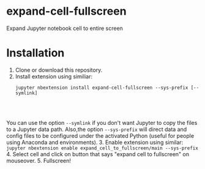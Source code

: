 # expand-cell-fullscreen
Expand Jupyter notebook cell to entire screen

# Installation
1. Clone or download this repository.
2. Install extension using similiar: <br>
    ```
    jupyter nbextension install expand-cell-fullscreen --sys-prefix [--symlink]
    ```
    <br>
<br> You can use the option ```--symlink``` if you don't want Jupyter to copy the files to a Jupyter data path.  Also,the option ```--sys-prefix``` will direct data and config files to be configured under the activated Python (useful for people using Anaconda and environments).
3. Enable extension using similar: <br>
    ```
    jupyter nbextension enable expand_cell_to_fullscreen/main --sys-prefix
    ```
    <br>
4. Select cell and click on button that says "expand cell to fullscreen" on mouseover.
5. Fullscreen!
